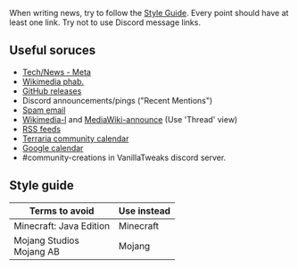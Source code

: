 When writing news, try to follow the [Style Guide](https://github.com/MMK21Hub/News/blob/master/Style%20Guide.md). Every point should have at least one link. Try not to use Discord message links.

## Useful soruces
 - [Tech/News - Meta](https://meta.wikimedia.org/wiki/Special:MyLanguage/Tech/News/Latest)
 - [Wikimedia phab.](https://phabricator.wikimedia.org/notification/)
 - [GitHub releases](https://github.com/notifications)
 - Discord announcements/pings ("Recent Mentions")
 - [Spam email](https://mail.google.com/mail/u/2/)
 - [Wikimedia-l](https://lists.wikimedia.org/pipermail/wikimedia-l/) and [MediaWiki-announce](https://lists.wikimedia.org/pipermail/mediawiki-announce/) (Use 'Thread' view)
 - [RSS feeds](https://feedreader.com/)
 - [Terraria community calendar](https://docs.google.com/spreadsheets/d/1XEQiZlonknFfE0aXapBn--8CksTW521hluoIDgWowzk/edit?usp=sharing)
 - [Google calendar](https://calendar.google.com/calendar/r)
 - #community-creations in VanillaTweaks discord server.

## Style guide
|Terms to avoid|Use instead|
|--------------|-----------|
Minecraft: Java Edition | Minecraft 
Mojang Studios<br>Mojang AB | Mojang
